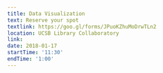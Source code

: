 ```yaml
---
title: Data Visualization
text: Reserve your spot
textlink: https://goo.gl/forms/JPuoKZhuMoDrwTLn2
location: UCSB Library Collaboratory
link: 
date: 2018-01-17
startTime: '11:30'
endTime: '1:00'
---
```

